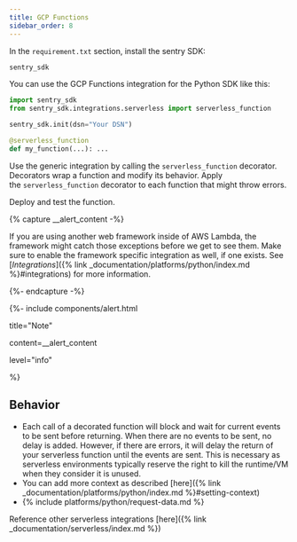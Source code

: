 ```yaml
---
title: GCP Functions
sidebar_order: 8
---
```



In the `requirement.txt` section, install the sentry SDK:

```python
sentry_sdk
```

You can use the GCP Functions integration for the Python SDK like this:

```python
import sentry_sdk
from sentry_sdk.integrations.serverless import serverless_function

sentry_sdk.init(dsn="Your DSN")

@serverless_function
def my_function(...): ...
```

Use the generic integration by calling the `serverless_function` decorator. Decorators wrap a function and modify its behavior. Apply the `serverless_function` decorator to each function that might throw errors.

Deploy and test the function.

{% capture __alert_content -%}

If you are using another web framework inside of AWS Lambda, the framework might catch those exceptions before we get to see them. Make sure to enable the framework specific integration as well, if one exists. See [*Integrations*]({% link _documentation/platforms/python/index.md %}#integrations) for more information.

{%- endcapture -%}

{%- include components/alert.html

title="Note"

content=__alert_content

level="info"

%}

<!-- TODO-ADD-VERIFICATION-EXAMPLE -->

## Behavior

- Each call of a decorated function will block and wait for current events to be sent before returning. When there are no events to be sent, no delay is added. However, if there are errors, it will delay the return of your serverless function until the events are sent. This is necessary as serverless environments typically reserve the right to kill the runtime/VM when they consider it is unused.
- You can add more context as described [here]({% link _documentation/platforms/python/index.md %}#setting-context)
- {% include platforms/python/request-data.md %}

Reference other serverless integrations [here]({% link _documentation/serverless/index.md %})

